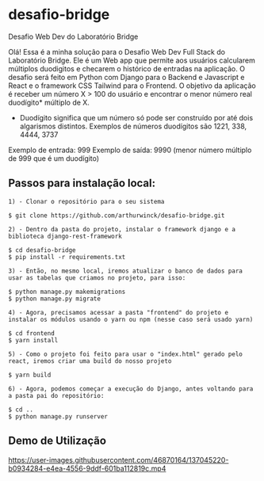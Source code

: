 # desafio-bridge
Desafio Web Dev do Laboratório Bridge

Olá! Essa é a minha solução para o Desafio Web Dev Full Stack do Laboratório Bridge. Ele é um Web app que permite aos usuários calcularem múltiplos duodigitos e checarem o histórico de entradas na aplicação. O desafio será feito em Python com Django para o Backend e Javascript e React e o framework CSS Tailwind para o Frontend. O objetivo da aplicação é receber um número X > 100 do usuário e encontrar o menor número real duodígito* múltiplo de X.

* Duodígito significa que um número só pode ser construído por até dois algarismos distintos. Exemplos de números duodígitos são 1221, 338, 4444, 3737

Exemplo de entrada: 999
Exemplo de saída: 9990 (menor número múltiplo de 999 que é um duodígito)

## Passos para instalação local:
    1) - Clonar o repositório para o seu sistema

    $ git clone https://github.com/arthurwinck/desafio-bridge.git

    2) - Dentro da pasta do projeto, instalar o framework django e a biblioteca django-rest-framework
    
    $ cd desafio-bridge
    $ pip install -r requirements.txt

    3) - Então, no mesmo local, iremos atualizar o banco de dados para usar as tabelas que criamos no projeto, para isso:

    $ python manage.py makemigrations
    $ python manage.py migrate

    4) - Agora, precisamos acessar a pasta "frontend" do projeto e instalar os módulos usando o yarn ou npm (nesse caso será usado yarn)

    $ cd frontend
    $ yarn install

    5) - Como o projeto foi feito para usar o "index.html" gerado pelo react, iremos criar uma build do nosso projeto

    $ yarn build

    6) - Agora, podemos começar a execução do Django, antes voltando para a pasta pai do repositório:

    $ cd ..
    $ python manage.py runserver
    
    
## Demo de Utilização



https://user-images.githubusercontent.com/46870164/137045220-b0934284-e4ea-4556-9ddf-601ba112819c.mp4

